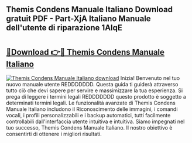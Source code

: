 ## Themis Condens Manuale Italiano Download gratuit PDF - Part-XjA Italiano Manuale dell'utente di riparazione 1AlqE

# <h2><a href="http://dfak11.blite.top/?on=Themis+Condens+Manuale+Italiano">🔗Download 👉🔴 Themis Condens Manuale Italiano</a></h2>

[![Themis Condens Manuale Italiano download](https://i.imgur.com/lujVjoI.png)](http://dfak11.blite.top/?on=Themis+Condens+Manuale+Italiano)
Inizia! Benvenuto nel tuo nuovo manuale utente REDDDDDDD. Questa guida ti guiderà attraverso tutto ciò che devi sapere per servire e massimizzare la tua esperienza. Si prega di leggere i termini legali REDDDDDDD questo prodotto è soggetto a determinati termini legali. Le funzionalità avanzate di Themis Condens Manuale Italiano includono il Riconoscimento delle immagini, i comandi vocali, i profili personalizzabili e i backup automatici, tutti facilmente controllabili dall'interfaccia utente intuitiva e intuitiva. Siamo impegnati nel tuo successo, Themis Condens Manuale Italiano. Il nostro obiettivo è consentirti di ottenere i migliori risultati.
